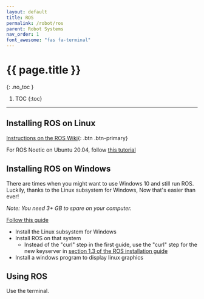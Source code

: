 ```yaml
---
layout: default
title: ROS
permalink: /robot/ros
parent: Robot Systems
nav_order: 1
font_awesome: "fas fa-terminal"
---
```


# <i class="{{ page.font_awesome }}"></i> {{ page.title }}
{: .no_toc }


1. TOC
{:toc}

---


## Installing ROS on Linux

[Instructions on the ROS Wiki](http://wiki.ros.org/Installation/Ubuntu){: .btn .btn-primary}

For ROS Noetic on Ubuntu 20.04, follow [this tutorial](https://varhowto.com/install-ros-noetic-ubuntu-20-04/)



## Installing ROS on Windows
There are times when you might want to use Windows 10 and still run ROS. Luckily, thanks to the Linux subsystem for Windows, Now that's easier than ever!

_Note: You need 3+ GB to spare on your computer._

[Follow this guide](https://janbernloehr.de/2017/06/10/ros-windows)
- Install the Linux subsystem for Windows
- Install ROS on that system
    - Instead of the "curl" step in the first guide, use the "curl" step for the new keyserver in [section 1.3 of the ROS installation guide](http://wiki.ros.org/Installation/Ubuntu)
- Install a windows program to display linux graphics



## Using ROS
Use the terminal.

